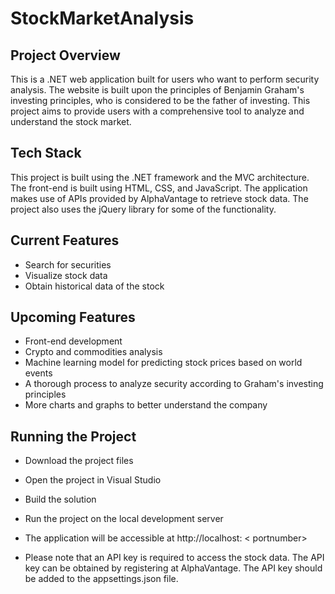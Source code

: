 # StockMarketAnalysis

## Project Overview
This is a .NET web application built for users who want to perform security analysis. The website is built upon the principles of Benjamin Graham's investing principles, who is considered to be the father of investing. This project aims to provide users with a comprehensive tool to analyze and understand the stock market.

## Tech Stack
This project is built using the .NET framework and the MVC architecture. The front-end is built using HTML, CSS, and JavaScript. The application makes use of APIs provided by AlphaVantage to retrieve stock data. The project also uses the jQuery library for some of the functionality.

## Current Features
- Search for securities
- Visualize stock data
- Obtain historical data of the stock

## Upcoming Features
- Front-end development
- Crypto and commodities analysis
- Machine learning model for predicting stock prices based on world events
- A thorough process to analyze security according to Graham's investing principles
- More charts and graphs to better understand the company

## Running the Project
- Download the project files
- Open the project in Visual Studio
- Build the solution
- Run the project on the local development server
- The application will be accessible at http://localhost: < portnumber>
  
 - Please note that an API key is required to access the stock data. The API key can be obtained by registering at AlphaVantage. The API key should be added to the appsettings.json file.
